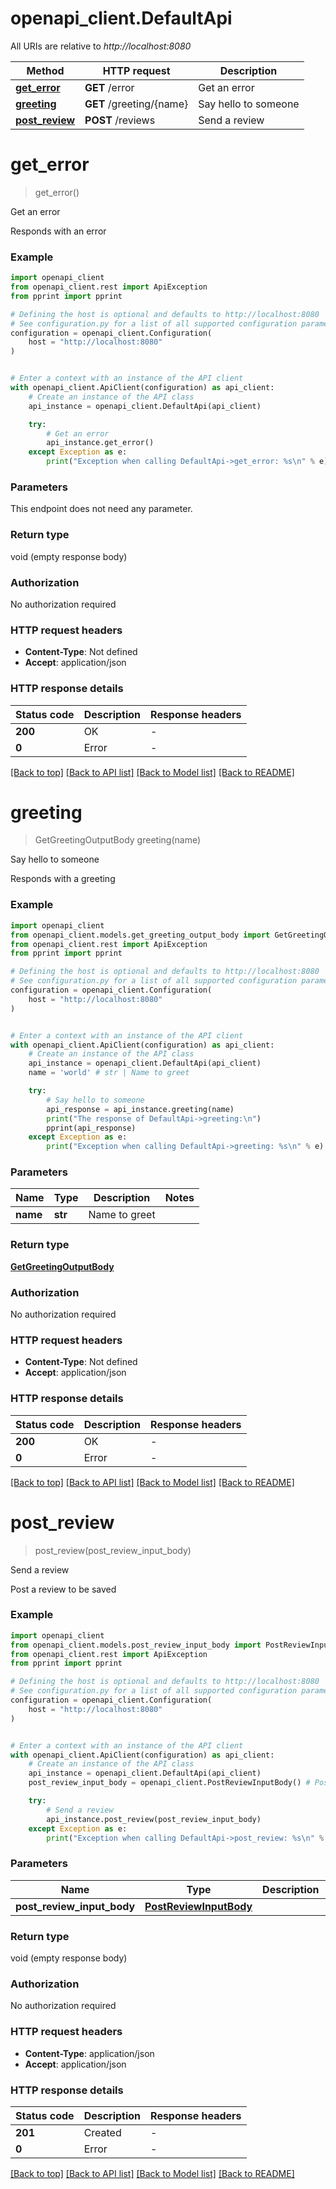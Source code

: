 # openapi_client.DefaultApi

All URIs are relative to *http://localhost:8080*

Method | HTTP request | Description
------------- | ------------- | -------------
[**get_error**](DefaultApi.md#get_error) | **GET** /error | Get an error
[**greeting**](DefaultApi.md#greeting) | **GET** /greeting/{name} | Say hello to someone
[**post_review**](DefaultApi.md#post_review) | **POST** /reviews | Send a review


# **get_error**
> get_error()

Get an error

Responds with an error

### Example


```python
import openapi_client
from openapi_client.rest import ApiException
from pprint import pprint

# Defining the host is optional and defaults to http://localhost:8080
# See configuration.py for a list of all supported configuration parameters.
configuration = openapi_client.Configuration(
    host = "http://localhost:8080"
)


# Enter a context with an instance of the API client
with openapi_client.ApiClient(configuration) as api_client:
    # Create an instance of the API class
    api_instance = openapi_client.DefaultApi(api_client)

    try:
        # Get an error
        api_instance.get_error()
    except Exception as e:
        print("Exception when calling DefaultApi->get_error: %s\n" % e)
```



### Parameters

This endpoint does not need any parameter.

### Return type

void (empty response body)

### Authorization

No authorization required

### HTTP request headers

 - **Content-Type**: Not defined
 - **Accept**: application/json

### HTTP response details

| Status code | Description | Response headers |
|-------------|-------------|------------------|
**200** | OK |  -  |
**0** | Error |  -  |

[[Back to top]](#) [[Back to API list]](../README.md#documentation-for-api-endpoints) [[Back to Model list]](../README.md#documentation-for-models) [[Back to README]](../README.md)

# **greeting**
> GetGreetingOutputBody greeting(name)

Say hello to someone

Responds with a greeting

### Example


```python
import openapi_client
from openapi_client.models.get_greeting_output_body import GetGreetingOutputBody
from openapi_client.rest import ApiException
from pprint import pprint

# Defining the host is optional and defaults to http://localhost:8080
# See configuration.py for a list of all supported configuration parameters.
configuration = openapi_client.Configuration(
    host = "http://localhost:8080"
)


# Enter a context with an instance of the API client
with openapi_client.ApiClient(configuration) as api_client:
    # Create an instance of the API class
    api_instance = openapi_client.DefaultApi(api_client)
    name = 'world' # str | Name to greet

    try:
        # Say hello to someone
        api_response = api_instance.greeting(name)
        print("The response of DefaultApi->greeting:\n")
        pprint(api_response)
    except Exception as e:
        print("Exception when calling DefaultApi->greeting: %s\n" % e)
```



### Parameters


Name | Type | Description  | Notes
------------- | ------------- | ------------- | -------------
 **name** | **str**| Name to greet | 

### Return type

[**GetGreetingOutputBody**](GetGreetingOutputBody.md)

### Authorization

No authorization required

### HTTP request headers

 - **Content-Type**: Not defined
 - **Accept**: application/json

### HTTP response details

| Status code | Description | Response headers |
|-------------|-------------|------------------|
**200** | OK |  -  |
**0** | Error |  -  |

[[Back to top]](#) [[Back to API list]](../README.md#documentation-for-api-endpoints) [[Back to Model list]](../README.md#documentation-for-models) [[Back to README]](../README.md)

# **post_review**
> post_review(post_review_input_body)

Send a review

Post a review to be saved

### Example


```python
import openapi_client
from openapi_client.models.post_review_input_body import PostReviewInputBody
from openapi_client.rest import ApiException
from pprint import pprint

# Defining the host is optional and defaults to http://localhost:8080
# See configuration.py for a list of all supported configuration parameters.
configuration = openapi_client.Configuration(
    host = "http://localhost:8080"
)


# Enter a context with an instance of the API client
with openapi_client.ApiClient(configuration) as api_client:
    # Create an instance of the API class
    api_instance = openapi_client.DefaultApi(api_client)
    post_review_input_body = openapi_client.PostReviewInputBody() # PostReviewInputBody | 

    try:
        # Send a review
        api_instance.post_review(post_review_input_body)
    except Exception as e:
        print("Exception when calling DefaultApi->post_review: %s\n" % e)
```



### Parameters


Name | Type | Description  | Notes
------------- | ------------- | ------------- | -------------
 **post_review_input_body** | [**PostReviewInputBody**](PostReviewInputBody.md)|  | 

### Return type

void (empty response body)

### Authorization

No authorization required

### HTTP request headers

 - **Content-Type**: application/json
 - **Accept**: application/json

### HTTP response details

| Status code | Description | Response headers |
|-------------|-------------|------------------|
**201** | Created |  -  |
**0** | Error |  -  |

[[Back to top]](#) [[Back to API list]](../README.md#documentation-for-api-endpoints) [[Back to Model list]](../README.md#documentation-for-models) [[Back to README]](../README.md)

